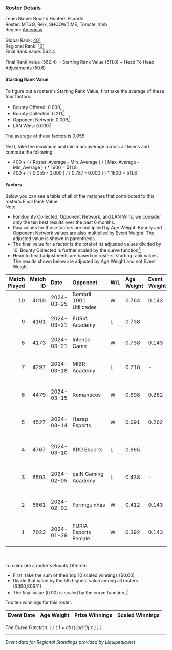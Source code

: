 ### Roster Details<br />
Team Name: Bounty Hunters Esports<br />
Roster: MTGG, Reix, SHOOWTiME, Tomate, zmb<br />
Region: [Americas]( ../standings_americas.md)<br />
<br />
Global Rank: [401](../standings_global.md)<br />
Regional Rank: [101]( ../standings_americas.md)<br />
Final Rank Value:  562.4<br />
<br />
Final Rank Value (562.4) = Starting Rank Value (511.8) + Head To Head Adjustments (50.6)<br />

#### Starting Rank Value<br />
To figure out a rosters's Starting Rank Value, first take the average of these four factors:<br />
- Bounty Offered: 0.000[<sup>1</sup>](#table2)
- Bounty Collected: 0.211[<sup>2</sup>](#table1)
- Opponent Network: 0.009[<sup>2</sup>](#table1)
- LAN Wins: 0.000[<sup>2</sup>](#table1)

The average of these factors is 0.055<br />
<br />
Next, take the maximum and minimum average across all teams and compute the following:<br />
- 400 + ( ( Roster_Average - Min_Average ) / ( Max_Average - Min_Average ) ) * 1600 = 511.8
- 400 + ( ( 0.055 - 0.000 ) / ( 0.787 - 0.000 ) ) * 1600 = 511.8


#### Factors<br />
Below you can see a table of all of the matches that contributed to this roster's Final Rank Value.<br />
Note:<br />

- For Bounty Collected, Opponent Network, and LAN Wins, we consider only the ten best results over the past 6 months.
- Raw values for those factors are multiplied by Age Weight. Bounty and Opponent Network values are also multiplied by Event Weight. The adjusted value is shown in parenthesis.
- The final value for a factor is the total of its adjusted values divided by 10. Bounty Collected is further scaled by the curve function[<sup>3</sup>](#curveFunction)
- Head to head adjustments are based on rosters' starting rank values. The results shown below are adjusted by Age Weight and not Event Weight
<span id="table1"></span><br />


| Match Played | Match ID | Date       | Opponent                | W/L | Age Weight | Event Weight | Bounty Collected | Opponent Network | LAN Wins  | H2H Adj. | Roster                               |
| -: | -: | :- | :- | :- | :- | :- | :- | :- | :- | -: | :- |
|           10 |     4010 | 2024-03-25 | Bombril 1001 Utilidades | W   | 0.764      | 0.143        | 0.003 (0.000)    | 0.144 (0.016)    | 0 (0.000) |    16.43 | MTGG, Reix, SHOOWTiME, Tomate, zmb   |
|            9 |     4161 | 2024-03-21 | FURIA Academy           | L   | 0.738      | -            | -                | -                | -         |    -9.79 | MTGG, Reix, SHOOWTiME, Tomate, zmb   |
|            8 |     4173 | 2024-03-21 | Intense Game            | W   | 0.738      | 0.143        | 0.003 (0.000)    | 0.334 (0.035)    | 0 (0.000) |    16.96 | MTGG, Reix, SHOOWTiME, Tomate, zmb   |
|            7 |     4297 | 2024-03-18 | MIBR Academy            | L   | 0.718      | -            | -                | -                | -         |    -6.17 | lqk, MTGG, Reix, SHOOWTiME, souz4h   |
|            6 |     4479 | 2024-03-15 | Romanticos              | W   | 0.698      | 0.262        | 0.001 (0.000)    | 0.132 (0.024)    | 0 (0.000) |    14.51 | lqk, MTGG, Reix, SHOOWTiME, souz4h   |
|            5 |     4527 | 2024-03-14 | Hazap Esports           | W   | 0.691      | 0.262        | 0.000 (0.000)    | 0.037 (0.007)    | 0 (0.000) |    12.01 | lqk, MTGG, Reix, SHOOWTiME, souz4h   |
|            4 |     4767 | 2024-03-10 | KRÜ Esports             | L   | 0.665      | -            | -                | -                | -         |    -3.92 | lqk, MTGG, Reix, SHOOWTiME, souz4h   |
|            3 |     6593 | 2024-02-05 | paiN Gaming Academy     | L   | 0.438      | -            | -                | -                | -         |    -5.43 | ber, MTGG, pedrinzy, Reix, SHOOWTiME |
|            2 |     6861 | 2024-02-01 | Formiguinhas            | W   | 0.412      | 0.143        | 0.000 (0.000)    | 0.010 (0.001)    | 0 (0.000) |     5.61 | ber, MTGG, pedrinzy, Reix, SHOOWTiME |
|            1 |     7023 | 2024-01-29 | FURIA Esports Female    | W   | 0.392      | 0.143        | 0.018 (0.001)    | 0.159 (0.009)    | 0 (0.000) |    10.34 | ber, MTGG, pedrinzy, Reix, SHOOWTiME |

<br />
<span id="table2"></span><br />
To calculate a roster's Bounty Offered:<br />

- First, take the sum of their top 10 scaled winnings ($0.00)
- Divide that value by the 5th highest value among all rosters ($300,806.11)
- The final value (0.00) is scaled by the curve function.[<sup>3</sup>](#curveFunction)

Top ten winnings for this roster:<br />

| Event Date | Age Weight | Prize Winnings | Scaled Winnings |
| :- | -: | :- | :- |


<span id="curveFunction"></span>_The Curve Function: 1 / ( 1 + abs( log10( x ) ) )_<br />

---
_Event data for Regional Standings provided by Liquipedia.net_<br />
